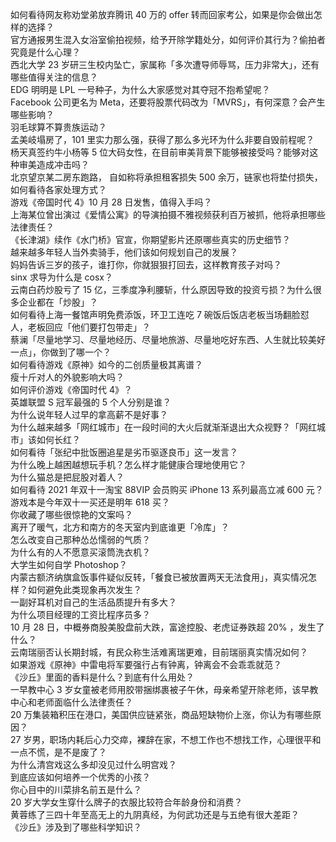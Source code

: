 如何看待网友称劝堂弟放弃腾讯 40 万的 offer 转而回家考公，如果是你会做出怎样的选择？  
官方通报男生混入女浴室偷拍视频，给予开除学籍处分，如何评价其行为？偷拍者究竟是什么心理？  
西北大学 23 岁研三生校内坠亡，家属称「多次遭导师辱骂，压力非常大」，还有哪些值得关注的信息？  
EDG 明明是 LPL 一号种子，为什么大家感觉对其夺冠不抱希望呢？  
Facebook 公司更名为 Meta，还要将股票代码改为「MVRS」，有何深意？会产生哪些影响？  
羽毛球算不算贵族运动？  
孟美岐塌房了，101 里实力那么强，获得了那么多光环为什么非要自毁前程呢？  
杨天真签约牛小杨等 5 位大码女性，在目前审美背景下能够被接受吗？能够对这种审美造成冲击吗？  
北京望京某二房东跑路， 自如称将承担租客损失 500 余万，链家也将垫付损失，如何看待各家处理方式？  
游戏《帝国时代 4》10 月 28 日发售，值得入手吗？  
上海某位曾出演过《爱情公寓》的导演拍摄不雅视频获利百万被抓，他将承担哪些法律责任？  
《长津湖》续作《水门桥》官宣，你期望影片还原哪些真实的历史细节？  
越来越多年轻人当外卖骑手，他们该如何规划自己的发展？  
妈妈告诉三岁的孩子，谁打你，你就狠狠打回去，这样教育孩子对吗？  
sinx 求导为什么是 cosx？  
云南白药炒股亏了 15 亿，三季度净利腰斩，什么原因导致的投资亏损？为什么很多企业都在「炒股」？  
如何看待上海一餐馆声明免费添饭，环卫工连吃 7 碗饭后饭店老板当场翻脸怼人，老板回应「他们要打包带走」？  
蔡澜「尽量地学习、尽量地经历、尽量地旅游、尽量地吃好东西、人生就比较美好一点」，你做到了哪一个？  
如何看待游戏《原神》如今的二创质量极其离谱？  
瘦十斤对人的外貌影响大吗？  
如何评价游戏《帝国时代 4》？  
英雄联盟 S 冠军最强的 5 个人分别是谁？  
为什么说年轻人过早的拿高薪不是好事？  
为什么越来越多「网红城市」在一段时间的大火后就渐渐退出大众视野？「网红城市」该如何长红？  
如何看待「张纪中批饭圈追星是劣币驱逐良币」这一发言？  
为什么晚上越困越想玩手机？怎么样才能健康合理地使用它？  
为什么猫总是把屁股对着人？  
如何看待 2021 年双十一淘宝 88VIP 会员购买 iPhone 13 系列最高立减 600 元？  
游戏本是今年双十一买还是明年 618 买？  
你收藏了哪些很惊艳的文案吗？  
离开了暖气，北方和南方的冬天室内到底谁更「冷库」？  
怎么改变自己那种怂怂懦弱的气质？  
为什么有的人不愿意买滚筒洗衣机？  
大学生如何自学 Photoshop？  
内蒙古额济纳旗盒饭事件疑似反转，「餐食已被放置两天无法食用」，真实情况怎样？如何避免此类现象再次发生？  
一副好耳机对自己的生活品质提升有多大？  
为什么项目经理的工资比程序员多？  
10 月 28 日，中概券商股美股盘前大跌，富途控股、老虎证券跌超 20% ，发生了什么？  
云南瑞丽否认长期封城，有民众称生活难离瑞更难，目前瑞丽真实情况如何？  
如果游戏《原神》中雷电将军要强行占有钟离，钟离会不会乖乖就范？  
《沙丘》里面的香料是什么？到底有什么用处？  
一早教中心 3 岁女童被老师用胶带捆绑裹被子午休，母亲希望开除老师，该早教中心和老师面临什么法律责任？  
20 万集装箱积压在港口，美国供应链紧张，商品短缺物价上涨，你认为有哪些原因？  
27 岁男，职场内耗后心力交瘁，裸辞在家，不想工作也不想找工作，心理很平和一点不慌，是不是废了？  
为什么清宫戏这么多却没见过什么明宫戏？  
到底应该如何培养一个优秀的小孩？  
你心目中的川菜排名前五是什么？  
20 岁大学女生穿什么牌子的衣服比较符合年龄身份和消费？  
黄蓉练了三四十年至高无上的九阴真经，为何武功还是与五绝有很大差距？  
《沙丘》涉及到了哪些科学知识？  
